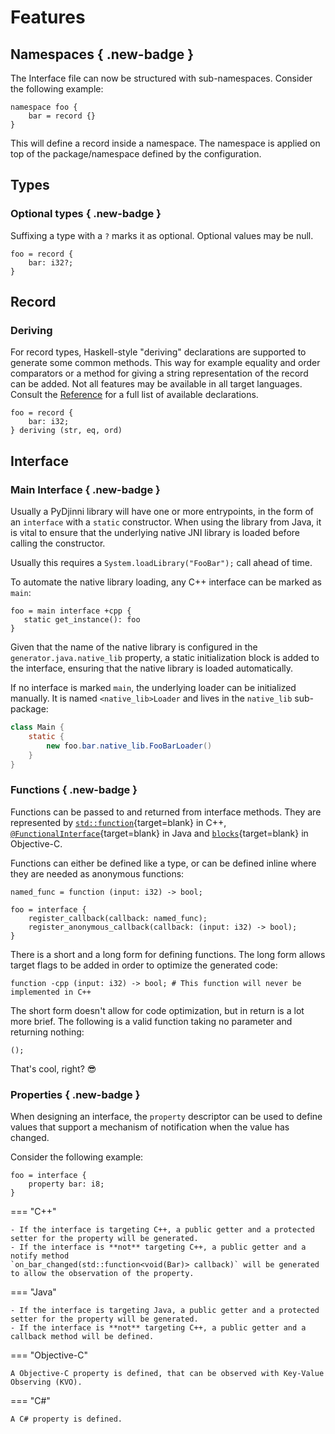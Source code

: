 # Features

## Namespaces { .new-badge }

The Interface file can now be structured with sub-namespaces. Consider the following example:

```djinni
namespace foo {
    bar = record {}
}
```

This will define a record inside a namespace. The namespace is applied on top of the package/namespace defined by
the configuration.

## Types

### Optional types { .new-badge }

Suffixing a type with a `?` marks it as optional. Optional values may be null.

```djinni
foo = record {
    bar: i32?;
}
```

## Record

### Deriving

For record types, Haskell-style "deriving" declarations are supported to generate some common methods.
This way for example equality and order comparators or a method for giving a string representation of the record
can be added. Not all features may be available in all target languages. 
Consult the [Reference](deriving.md) for a full list of available declarations.

```djinni
foo = record {
    bar: i32;
} deriving (str, eq, ord)
```

## Interface 

### Main Interface { .new-badge }

Usually a PyDjinni library will have one or more entrypoints, in the form of an `interface` with a `static` constructor.
When using the library from Java, it is vital to ensure that the underlying native JNI library is loaded before 
calling the constructor.

Usually this requires a `System.loadLibrary("FooBar");` call ahead of time.

To automate the native library loading, any C++ interface can be marked as `main`:

```djinni
foo = main interface +cpp {
   static get_instance(): foo
}
```

Given that the name of the native library is configured in the `generator.java.native_lib` property, a static
initialization block is added to the interface, ensuring that the native library is loaded automatically.

If no interface is marked `main`, the underlying loader can be initialized manually. 
It is named `<native_lib>Loader` and lives in the `native_lib` sub-package:

```java
class Main {
    static {
        new foo.bar.native_lib.FooBarLoader()
    }
}
```

### Functions { .new-badge }

Functions can be passed to and returned from interface methods.
They are represented by [`std::function`](https://en.cppreference.com/w/cpp/utility/functional/function){target=blank} in C++, 
[`@FunctionalInterface`](https://docs.oracle.com/javase/8/docs/api/java/lang/FunctionalInterface.html){target=blank} in Java and 
[`blocks`](https://developer.apple.com/library/archive/documentation/Cocoa/Conceptual/ProgrammingWithObjectiveC/WorkingwithBlocks/WorkingwithBlocks.html){target=blank} in Objective-C.

Functions can either be defined like a type, or can be defined inline where they are needed as anonymous functions:


```djinni
named_func = function (input: i32) -> bool;

foo = interface {
    register_callback(callback: named_func);
    register_anonymous_callback(callback: (input: i32) -> bool);
}
```

There is a short and a long form for defining functions.
The long form allows target flags to be added in order to optimize the generated code:

```djinni
function -cpp (input: i32) -> bool; # This function will never be implemented in C++
```

The short form doesn't allow for code optimization, but in return is a lot more brief. The following is a valid function
taking no parameter and returning nothing:
```djinni
();
```

That's cool, right? 😎

### Properties { .new-badge }

When designing an interface, the `property` descriptor can be used to define values that support a mechanism of
notification when the value has changed.

Consider the following example:

```djinni
foo = interface {
    property bar: i8;
}
```

=== "C++"

    - If the interface is targeting C++, a public getter and a protected setter for the property will be generated.
    - If the interface is **not** targeting C++, a public getter and a notify method 
    `on_bar_changed(std::function<void(Bar)> callback)` will be generated to allow the observation of the property.

=== "Java"

    - If the interface is targeting Java, a public getter and a protected setter for the property will be generated.
    - If the interface is **not** targeting C++, a public getter and a callback method will be defined.

=== "Objective-C"

    A Objective-C property is defined, that can be observed with Key-Value Observing (KVO).

=== "C#"

    A C# property is defined.
